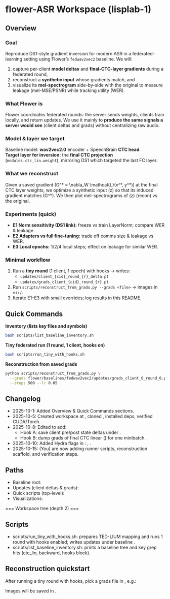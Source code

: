# flower-ASR Workspace (lisplab-1)

## Overview

### Goal
Reproduce DS1-style gradient inversion for modern ASR in a federated-learning setting using Flower’s `fedwav2vec2` baseline. We will:
1) capture per-client **model deltas** and **final-CTC-layer gradients** during a federated round,
2) reconstruct a **synthetic input** whose gradients match, and
3) visualize its **mel-spectrogram** side-by-side with the original to measure leakage (mel-MSE/PSNR) while tracking utility (WER).

### What Flower is
Flower coordinates federated rounds: the server sends weights, clients train locally, and return updates. We use it mainly to **produce the same signals a server would see** (client deltas and grads) without centralizing raw audio.

### Model & layer we target
Baseline model: **wav2vec2.0** encoder + SpeechBrain **CTC head**.  
**Target layer for inversion:** the **final CTC projection** (`modules.ctc_lin.weight`), mirroring DS1 which targeted the last FC layer.

### What we reconstruct
Given a saved gradient \(G^\* = \nabla_W \mathcal{L}(x^\*, y^\*)\) at the final CTC layer weights, we optimize a synthetic input \(z\) so that its induced gradient matches \(G^\*\). We then plot mel-spectrograms of \(z\) (recon) vs the original.

### Experiments (quick)
- **E1 Norm sensitivity (DS1 link):** freeze vs train LayerNorm; compare WER & leakage.
- **E2 Adapters vs full fine-tuning:** trade off comms size & leakage vs WER.
- **E3 Local epochs:** 1/2/4 local steps; effect on leakage for similar WER.

### Minimal workflow
1. Run a **tiny round** (1 client, 1 epoch) with hooks → writes:
   - `updates/client_{cid}_round_{r}_delta.pt`
   - `updates/grads_client_{cid}_round_{r}.pt`
2. Run `scripts/reconstruct_from_grads.py --grads <file>` → images in `viz/`.
3. Iterate E1–E3 with small overrides; log results in this README.

## Quick Commands

**Inventory (lists key files and symbols)**
```bash
bash scripts/list_baseline_inventory.sh
```

**Tiny federated run (1 round, 1 client, hooks on)**
```bash
bash scripts/run_tiny_with_hooks.sh
```

**Reconstruction from saved grads**
```bash
python scripts/reconstruct_from_grads.py \
  --grads flower/baselines/fedwav2vec2/updates/grads_client_0_round_0.pt \
  --steps 500 --lr 0.05
```

## Changelog
- 2025-10-1: Added Overview & Quick Commands sections.
- 2025-10-5: Created workspace at , cloned , installed deps, verified CUDA/Torch.
- 2025-10-8: Edited  to add:
  - Hook A: save client pre/post state deltas under .
  - Hook B: dump grads of final CTC linear () for one minibatch.
- 2025-10-10: Added Hydra flags in : , .
- 2025-10-15: (You) are now adding runner scripts, reconstruction scaffold, and verification steps.

## Paths
- Baseline root: 
- Updates (client deltas & grads): 
- Quick scripts (top-level): 
- Visualizations: 

=== Workspace tree (depth 2) ===

## Scripts
- scripts/run_tiny_with_hooks.sh: prepares TED-LIUM mapping and runs 1 round with hooks enabled; writes updates under baseline .
- scripts/list_baseline_inventory.sh: prints a baseline tree and key grep hits (ctc_lin, backward, hooks block).

## Reconstruction quickstart
After running a tiny round with hooks, pick a grads file in , e.g.:



Images will be saved in .

